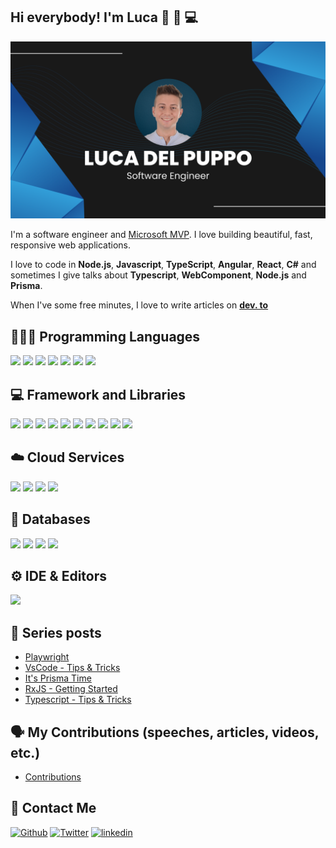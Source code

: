 ## Hi everybody! I'm Luca 👋 🏃 💻

<img src="./Banner.png" alt="Luca Del Puppo - software engineer">

I'm a software engineer and [Microsoft MVP](https://mvp.microsoft.com/it-it/PublicProfile/5005133). I love building beautiful, fast, responsive web applications.

I love to code in **Node.js**, **Javascript**, **TypeScript**, **Angular**, **React**, **C#** and sometimes I give talks about **Typescript**, **WebComponent**, **Node.js** and **Prisma**.

When I've some free minutes, I love to write articles on **[dev. to](https://dev.to/puppo)**

## 👨🏻‍💻 Programming Languages

<p align="left">
  <img src="https://img.shields.io/badge/TypeScript-007ACC?style=for-the-badge&logo=typescript&logoColor=white" />
  <img src="https://img.shields.io/badge/node-333333?style=for-the-badge&logo=node.js&logoColor=026e00" />
  <img src="https://img.shields.io/badge/HTML5-E34F26?style=for-the-badge&logo=html5&logoColor=white" />
  <img src="https://img.shields.io/badge/CSS3-1572B6?style=for-the-badge&logo=css3&logoColor=white" />
  <img src="https://img.shields.io/badge/JavaScript-323330?style=for-the-badge&logo=javascript&logoColor=F7DF1E" />
  <img src="https://img.shields.io/badge/json-5E5C5C?style=for-the-badge&logo=json&logoColor=white" />
  <img src="https://img.shields.io/badge/C%23-239120?style=for-the-badge&logo=c-sharp&logoColor=white" />
</p>

## 💻 Framework and Libraries

<p align="left">
  <img src="https://img.shields.io/badge/Nx-143157?style=for-the-badge&logo=nx&logoColor=white" />
  <img src="https://img.shields.io/badge/prisma-38a169?style=for-the-badge&logo=prisma&logoColor=white" />
  <img src="https://img.shields.io/badge/React-20232A?style=for-the-badge&logo=react&logoColor=61DAFB" />
  <img src="https://img.shields.io/badge/Next-black?style=for-the-badge&logo=next.js&logoColor=white" />
  <img src="https://img.shields.io/badge/-Angular-c3002f?style=for-the-badge&logo=angular&logoColor=white" />
  <img src="https://img.shields.io/badge/-WebComponent-black?style=for-the-badge&logo=webcomponents.org&logoColor=white" />
  <img src="https://img.shields.io/badge/-Lit-325cff?style=for-the-badge&logo=lit&logoColor=white" />
  <img src="https://img.shields.io/badge/SASS-hotpink.svg?style=for-the-badge&logo=SASS&logoColor=white" />
  <img src="https://img.shields.io/badge/chart.js-F5788D.svg?style=for-the-badge&logo=chart.js&logoColor=white" />
  <img src="https://img.shields.io/badge/.NET-512BD4?style=for-the-badge&logo=dotnet&logoColor=white" />
</p>

## ☁️ Cloud Services

<p align="left">
  <img src="https://img.shields.io/badge/azure-%230072C6.svg?style=for-the-badge&logo=azure-devops&logoColor=white" />
  <img src="https://img.shields.io/badge/aws-ec7211.svg?style=for-the-badge&logo=Amazon-AWS&logoColor=white" />
  <img src="https://img.shields.io/badge/heroku-%23430098.svg?style=for-the-badge&logo=heroku&logoColor=white" />
  <img src="https://img.shields.io/badge/vercel-%23000000.svg?style=for-the-badge&logo=vercel&logoColor=white" />
</p>

## 💾 Databases

<p align="left">
  <img src="https://img.shields.io/badge/MongoDB-%234ea94b.svg?style=for-the-badge&logo=mongodb&logoColor=white" />
  <img src="https://img.shields.io/badge/sqlite-%2307405e.svg?style=for-the-badge&logo=sqlite&logoColor=white" />
  <img src="https://img.shields.io/badge/Microsoft%20SQL%20Sever-CC2927?style=for-the-badge&logo=microsoft%20sql%20server&logoColor=white" />
  <img src="https://img.shields.io/badge/Postgre%20SQL-336791?style=for-the-badge&logo=PostgreSQL&logoColor=white" />
</p>

## ⚙️ IDE & Editors

<p align="left">
  <img src="https://img.shields.io/badge/Visual_Studio_Code-0078D4?style=for-the-badge&logo=visual%20studio%20code&logoColor=white" />
</p>

## 📝 Series posts

- [Playwright](https://dev.to/puppo/series/20832)
- [VsCode - Tips & Tricks](https://dev.to/puppo/series/16773)
- [It's Prisma Time](https://dev.to/puppo/series/15827)
- [RxJS - Getting Started](https://dev.to/puppo/series/13743)
- [Typescript - Tips & Tricks](https://dev.to/puppo/series/11213)

## 🗣️ My Contributions (speeches, articles, videos, etc.)

- [Contributions](https://github.com/puppo/public-speaking)

## 💌 Contact Me

[<img alt="Github" src="https://img.shields.io/badge/GitHub-%2312100E.svg?&style=for-the-badge&logo=Github&logoColor=white" />](https://github.com/puppo)
[<img alt="Twitter" src="https://img.shields.io/badge/twitter-%231DA1F2.svg?&style=for-the-badge&logo=twitter&logoColor=white" />](https://twitter.com/puppo92)
[<img alt="linkedin" src="https://img.shields.io/badge/linkedin-%230077B5.svg?&style=for-the-badge&logo=linkedin&logoColor=white" />](https://linkedin.com/in/lucadelpuppo)
